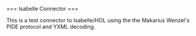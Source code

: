 === Isabelle Connector ===

This is a test connector to Isabelle/HOL using the the Makarius Wenzel's PIDE
protocol and YXML decoding.

